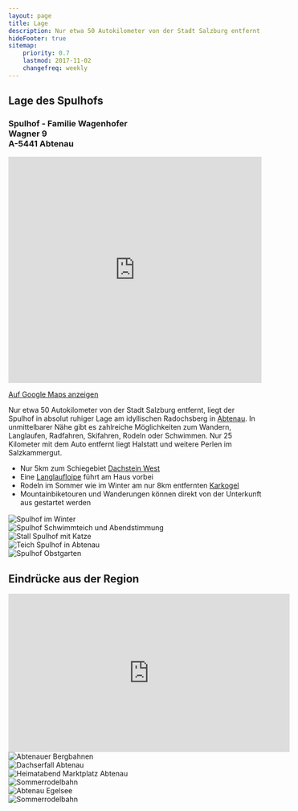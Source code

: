 ```yaml
---
layout: page
title: Lage
description: Nur etwa 50 Autokilometer von der Stadt Salzburg entfernt, liegt der Spulhof in absolut ruhiger Lage am idyllischen Radochsberg in Abtenau. In unmittelbarer Nähe gibt es zahlreiche Möglichkeiten zum Wandern, Radfahren, Skifahren, Rodeln oder Schwimmen. Nur 25 Kilometer mit dem Auto entfernt liegt Halstatt und weitere Perlen im Salzkammergut..
hideFooter: true
sitemap:
    priority: 0.7
    lastmod: 2017-11-02
    changefreq: weekly
---
```

## Lage des Spulhofs

<h3>
  <div>Spulhof - Familie Wagenhofer</div>
  <div>Wagner 9</div>
  <div>A-5441 Abtenau</div>
</h3>

<iframe width="100%" height="450" frameborder="0" scrolling="no" marginheight="0" marginwidth="0" src="https://www.openstreetmap.org/export/embed.html?bbox=13.401418626308443%2C47.58766157892968%2C13.404095470905306%2C47.58990836637709&amp;layer=mapnik&amp;marker=47.58878498470957%2C13.402757048606873" style="border: 0 solid black"></iframe>

<a href="https://goo.gl/maps/bDktiFMsm5fK9gbz8" target="_blank">Auf Google Maps anzeigen</a>

Nur etwa 50 Autokilometer von der Stadt Salzburg entfernt, liegt der Spulhof in absolut ruhiger Lage am idyllischen Radochsberg in [Abtenau](https://www.abtenau.at/). In unmittelbarer Nähe gibt es zahlreiche Möglichkeiten zum Wandern, Langlaufen, Radfahren, Skifahren, Rodeln oder Schwimmen. Nur 25 Kilometer mit dem Auto entfernt liegt Halstatt und weitere Perlen im Salzkammergut.

* Nur 5km zum Schiegebiet [Dachstein West](https://www.dachstein.at/)
* Eine [Langlaufloipe](https://www.bergfex.at/salzburg/langlaufen/abtenau/loipen/260/) führt am Haus vorbei
* Rodeln im Sommer wie im Winter am nur 8km entfernten [Karkogel](https://karkogel.abtenau-info.at/)
* Mountainbiketouren und Wanderungen können direkt von der Unterkunft aus gestartet werden

<div class="box alt" style="margin-top:16px">
  <div class="row 50% uniform">
    <div class="12u"><span class="image fit"><img onclick="img_box(this)" src="{{ "/images/spulhof-abtenau-lammertal-7.jpg" | absolute_url }}" alt="Spulhof im Winter" /></span></div>
  </div>
  <div class="row 50% uniform">
     <div class="6u 12u$(small)"><span class="image fit"><img onclick="img_box(this)" src="{{ "/images/142.jpg" | absolute_url }}" alt="Spulhof Schwimmteich und Abendstimmung" /></span></div>
    <div class="6u 12u$(small)"><span class="image fit"><img onclick="img_box(this)" src="{{ "/images/096.jpg" | absolute_url }}" alt="Stall Spulhof mit Katze" /></span></div>
  </div>

  <div class="row 50% uniform">
    <div class="6u 12u$(small)"><span class="image fit"><img onclick="img_box(this)" src="{{ "/images/158.jpg" | absolute_url }}" alt="Teich Spulhof in Abtenau" /></span></div>
    <div class="6u 12u$(small)"><span class="image fit"><img onclick="img_box(this)" src="{{ "/images/058.jpg" | absolute_url }}" alt="Spulhof Obstgarten" /></span></div>
  </div>
</div>

## Eindrücke aus der Region

<div class="box alt" style="margin-top:16px">
 <div class="row 50% uniform">
  <div class="12u">
    <div class="video-container">
      <iframe width="560" height="315" src="https://www.youtube-nocookie.com/embed/3eRsM7yhGcw" title="YouTube video player" frameborder="0" allow="accelerometer; autoplay; clipboard-write; encrypted-media; gyroscope; picture-in-picture" allowfullscreen></iframe>
    </div>
  </div>


  <div class="row 50% uniform">
    <div class="6u 12u$(small)"><span class="image fit"><img onclick="img_box(this)" src="{{ "/images/Bergbahnen.jpg" | absolute_url }}" alt="Abtenauer Bergbahnen" /></span></div>
    <div class="6u 12u$(small)"><span class="image fit"><img onclick="img_box(this)" src="{{ "/images/Dachserfall.jpg" | absolute_url }}" alt="Dachserfall Abtenau" /></span></div>
  </div>


  <div class="row 50% uniform">
    <div class="6u 12u$(small)"><span class="image fit"><img onclick="img_box(this)" src="{{ "/images/Heimatabend.jpg" | absolute_url }}" alt="Heimatabend Marktplatz Abtenau" /></span></div>
    <div class="6u 12u$(small)"><span class="image fit"><img onclick="img_box(this)" src="{{ "/images/Sommerrodelbahn.jpg" | absolute_url }}" alt="Sommerrodelbahn" /></span></div>
  </div>


  <div class="row 50% uniform">
    <div class="6u 12u$(small)"><span class="image fit"><img onclick="img_box(this)" onclick="img_box(this)" src="{{ "/images/Abtenau_Egelsee.jpg" | absolute_url }}" alt="Abtenau Egelsee" /></span></div>
    <div class="6u 12u$(small)"><span class="image fit"><img onclick="img_box(this)" src="{{ "/images/Pferdekutsche.jpg" | absolute_url }}" alt="Sommerrodelbahn" /></span></div>
  </div>
</div>

